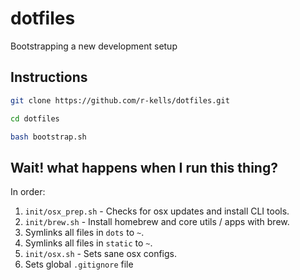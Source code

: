# dotfiles

Bootstrapping a new development setup

## Instructions

```bash
git clone https://github.com/r-kells/dotfiles.git

cd dotfiles

bash bootstrap.sh
```
## Wait! what happens when I run this thing?

In order:

1. `init/osx_prep.sh` - Checks for osx updates and install CLI tools.
2. `init/brew.sh` - Install homebrew and core utils / apps with brew.
3. Symlinks all files in `dots` to `~`.
4. Symlinks all files in `static` to `~`.
5. `init/osx.sh` - Sets sane osx configs.
6. Sets global `.gitignore` file